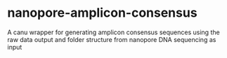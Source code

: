 # nanopore-amplicon-consensus
A canu wrapper for generating amplicon consensus sequences using the raw data output and folder structure from nanopore DNA sequencing as input
